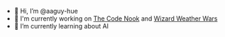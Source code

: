 - 👋 Hi, I’m @aaguy-hue
- 🔭 I'm currently working on [The Code Nook](https://www.thecodenook.org) and [Wizard Weather Wars](https://github.com/The-Code-Nook/Wizard-Weather-Wars)
- 🌱 I’m currently learning about AI

<!--
**aaguy-hue/aaguy-hue** is a ✨ _special_ ✨ repository because its `README.md` (this file) appears on your GitHub profile.

Here are some ideas to get you started:

- 🔭 I’m currently working on ...
- 🌱 I’m currently learning ...
- 👯 I’m looking to collaborate on ...
- 🤔 I’m looking for help with ...
- 💬 Ask me about ...
- 📫 How to reach me: ...
- 😄 Pronouns: ...
- ⚡ Fun fact: ...
-->
